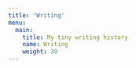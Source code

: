```yaml
---
title: 'Writing'
menu:
  main:
    title: My tiny writing history
    name: Writing
    weight: 30
---
```


